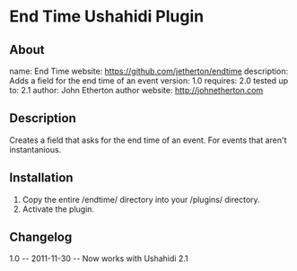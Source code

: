 End Time Ushahidi Plugin
===============

About
---------
name: End Time
website: https://github.com/jetherton/endtime
description: Adds a field for the end time of an event
version: 1.0
requires: 2.0
tested up to: 2.1
author: John Etherton
author website: http://johnetherton.com

Description
-----------------
Creates a field that asks for the end time of an event. For events that aren't instantanious.


Installation
-----------------
1. Copy the entire /endtime/ directory into your /plugins/ directory.
2. Activate the plugin.

Changelog
---------------
1.0 -- 2011-11-30 -- Now works with Ushahidi 2.1
